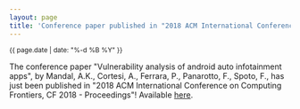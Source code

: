 ```yaml
---
layout: page
title: 'Conference paper published in "2018 ACM International Conference on Computing Frontiers, CF 2018 - Proceedings"'
---
```


<small>{{ page.date | date: "%-d %B %Y" }}</small>

The conference paper "Vulnerability analysis of android auto infotainment apps", by Mandal, A.K., Cortesi, A., Ferrara, P., Panarotto, F., Spoto, F., has just been published in "2018 ACM International Conference on Computing Frontiers, CF 2018 - Proceedings"! Available [here](https://doi.org/10.1145/3203217.3203278).
